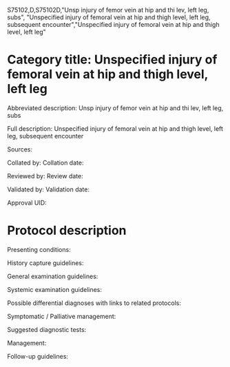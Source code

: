 S75102,D,S75102D,"Unsp injury of femor vein at hip and thi lev, left leg, subs", "Unspecified injury of femoral vein at hip and thigh level, left leg, subsequent encounter","Unspecified injury of femoral vein at hip and thigh level, left leg"
# Category title: Unspecified injury of femoral vein at hip and thigh level, left leg

Abbreviated description: Unsp injury of femor vein at hip and thi lev, left leg, subs

Full description: Unspecified injury of femoral vein at hip and thigh level, left leg, subsequent encounter

Sources:

Collated by:
Collation date:

Reviewed by:
Review date:

Validated by:
Validation date:

Approval UID:

# Protocol description

Presenting conditions:

History capture guidelines:

General examination guidelines:

Systemic examination guidelines:

Possible differential diagnoses with links to related protocols:

Symptomatic / Palliative management:

Suggested diagnostic tests:

Management:

Follow-up guidelines:
